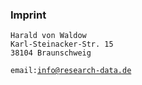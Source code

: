 ### Imprint

~~~
Harald von Waldow  
Karl-Steinacker-Str. 15  
38104 Braunschweig  
~~~
`email:`[`info@research-data.de`](mailto:info@research-data.de)
